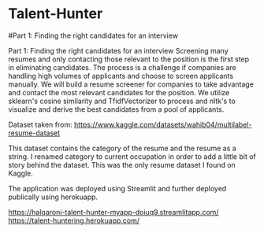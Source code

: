 # Talent-Hunter
#Part 1: Finding the right candidates for an interview

Part 1: Finding the right candidates for an interview
Screening many resumes and only contacting those relevant to the position is the first step in eliminating candidates. The process is a challenge if companies are handling high volumes of applicants and choose to screen applicants manually. We will build a resume screener for companies to take advantage and contact the most relevant candidates for the position. We utilize sklearn's cosine similarity and TfidfVectorizer to process and nltk's to visualize and derive the best candidates from a pool of applicants.

Dataset taken from: https://www.kaggle.com/datasets/wahib04/multilabel-resume-dataset

This dataset contains the category of the resume and the resume as a string. I renamed category to current occupation in order to add a little bit of story behind the dataset. This was the only resume dataset I found on Kaggle.

The application was deployed using Streamlit and further deployed publically using herokuapp.

https://halqaroni-talent-hunter-myapp-doiuq9.streamlitapp.com/
https://talent-huntering.herokuapp.com/


